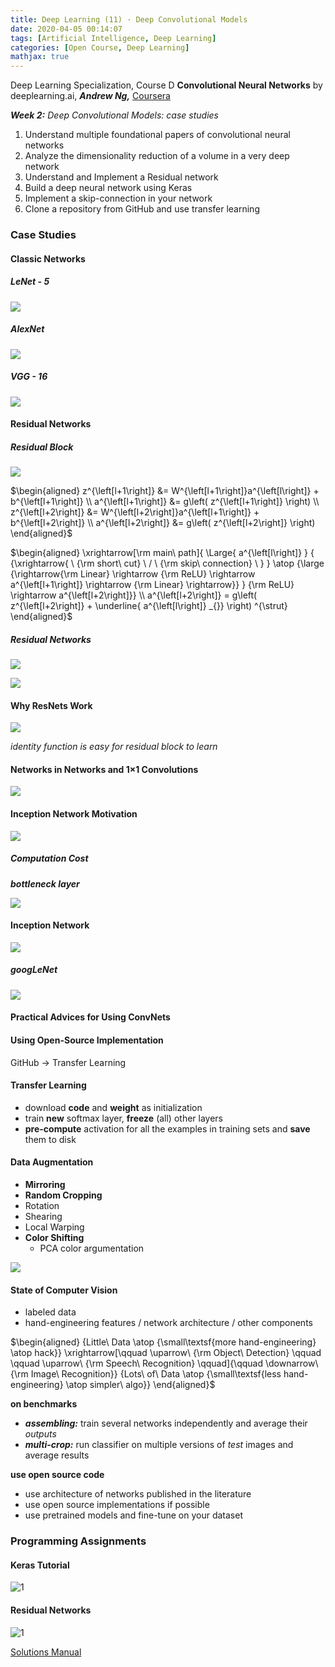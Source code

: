 ```yaml
---
title: Deep Learning (11) · Deep Convolutional Models
date: 2020-04-05 00:14:07
tags: [Artificial Intelligence, Deep Learning]
categories: [Open Course, Deep Learning]
mathjax: true
---
```


Deep Learning Specialization, Course D
**Convolutional Neural Networks** by deeplearning.ai, ***Andrew Ng,*** [Coursera]( https://www.coursera.org/learn/neural-networks-deep-learning/home/info)

***Week 2:*** *Deep Convolutional Models: case studies*

1. Understand multiple foundational papers of convolutional neural networks
2. Analyze the dimensionality reduction of a volume in a very deep network
3. Understand and Implement a Residual network
4. Build a deep neural network using Keras
5. Implement a skip-connection in your network
6. Clone a repository from GitHub and use transfer learning

<!-- more -->

### Case Studies

#### Classic Networks

##### LeNet - 5

![](Deep-Learning-Andrew-Ng-11/1.png)

##### AlexNet

![](Deep-Learning-Andrew-Ng-11/2.png)

##### VGG - 16

![](Deep-Learning-Andrew-Ng-11/3.png)

#### Residual Networks

##### Residual Block

![](Deep-Learning-Andrew-Ng-11/4.png)

$\begin{aligned} z^{\left[l+1\right]} &= W^{\left[l+1\right]}a^{\left[l\right]} + b^{\left[l+1\right]} \\ a^{\left[l+1\right]} &= g\left( z^{\left[l+1\right]} \right) \\ z^{\left[l+2\right]} &= W^{\left[l+2\right]}a^{\left[l+1\right]} + b^{\left[l+2\right]} \\ a^{\left[l+2\right]} &= g\left( z^{\left[l+2\right]} \right) \end{aligned}$

$\begin{aligned} \xrightarrow[\rm main\ path]{ \Large{ a^{\left[l\right]} } { {\xrightarrow{ \  {\rm short\ cut} \ / \ {\rm skip\ connection} \ } } \atop {\large {\rightarrow{\rm Linear} \rightarrow {\rm ReLU} \rightarrow a^{\left[l+1\right]} \rightarrow {\rm Linear} \rightarrow}} } {\rm ReLU} \rightarrow a^{\left[l+2\right]}} \\ a^{\left[l+2\right]} = g\left( z^{\left[l+2\right]} + \underline{ a^{\left[l\right]} _{}} \right) ^{\strut} \end{aligned}$

##### Residual Networks

![](Deep-Learning-Andrew-Ng-11/5.png)

![](Deep-Learning-Andrew-Ng-11/6.png)

#### Why ResNets Work

![](Deep-Learning-Andrew-Ng-11/7.png)

*identity function is easy for residual block to learn*

#### Networks in Networks and 1×1 Convolutions

![](Deep-Learning-Andrew-Ng-11/8.png)

#### Inception Network Motivation

![](Deep-Learning-Andrew-Ng-11/9.png)

##### Computation Cost

***bottleneck layer***

![](Deep-Learning-Andrew-Ng-11/10.png)

#### Inception Network

![](Deep-Learning-Andrew-Ng-11/11.png)

##### googLeNet

![](Deep-Learning-Andrew-Ng-11/12.png)

#### Practical Advices for Using ConvNets

#### Using Open-Source Implementation

GitHub → Transfer Learning

#### Transfer Learning

- download **code** and **weight** as initialization
- train **new** softmax layer, **freeze** (all) other layers
- **pre-compute** activation for all the examples in training sets and **save** them to disk

#### Data Augmentation

- **Mirroring**
- **Random Cropping**
- Rotation
- Shearing
- Local Warping
- **Color Shifting**
  - PCA color argumentation

![](Deep-Learning-Andrew-Ng-11/13.png)

#### State of Computer Vision

- labeled data
- hand-engineering features / network architecture / other components

$\begin{aligned} {Little\ Data \atop {\small\textsf{more hand-engineering} \atop hack}} \xrightarrow[\qquad \uparrow\ {\rm Object\ Detection} \qquad  \qquad \uparrow\ {\rm Speech\ Recognition} \qquad]{\qquad \downarrow\ {\rm Image\ Recognition}} {Lots\ of\ Data \atop {\small\textsf{less hand-engineering} \atop simpler\ algo}}  \end{aligned}$

**on benchmarks**

- ***assembling:*** train several networks independently and average their *outputs*
- ***multi-crop:*** run classifier on multiple versions of *test* images and average results

**use open source code**

- use architecture of networks published in the literature
- use open source implementations if possible
- use pretrained models and fine-tune on your dataset

### Programming Assignments

#### Keras Tutorial

![1](/Deep-Learning-Andrew-Ng-11/14.png)

#### Residual Networks

![1](/Deep-Learning-Andrew-Ng-11/15.png)

<a href='https://github.com/muhac/coursera-deep-learning-solutions' target="_blank">Solutions Manual</a>
